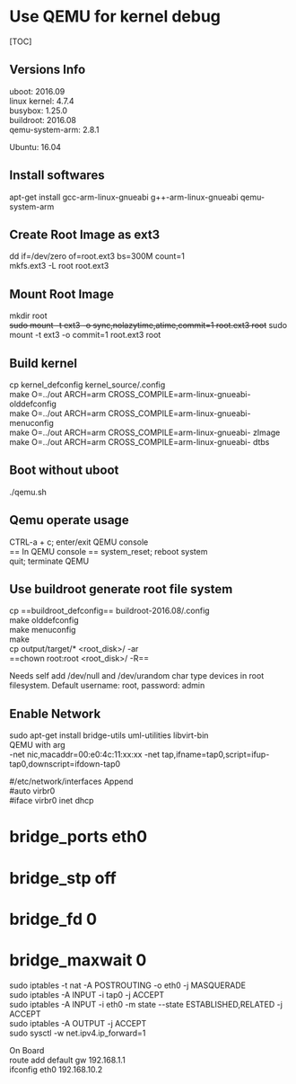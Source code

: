 # Use QEMU for kernel debug

[TOC]

## Versions Info
uboot: 2016.09  
linux kernel: 4.7.4  
busybox: 1.25.0  
buildroot: 2016.08  
qemu-system-arm: 2.8.1  

Ubuntu: 16.04  

## Install softwares
apt-get install gcc-arm-linux-gnueabi g++-arm-linux-gnueabi qemu-system-arm  

## Create Root Image as ext3
dd if=/dev/zero of=root.ext3 bs=300M count=1  
mkfs.ext3 -L root root.ext3  

## Mount Root Image
mkdir root  
~~sudo mount -t ext3 -o sync,nolazytime,atime,commit=1 root.ext3 root~~
sudo mount -t ext3 -o commit=1 root.ext3 root  

## Build kernel
cp kernel_defconfig kernel_source/.config  
make O=../out ARCH=arm CROSS_COMPILE=arm-linux-gnueabi- olddefconfig  
make O=../out ARCH=arm CROSS_COMPILE=arm-linux-gnueabi- menuconfig  
make O=../out ARCH=arm CROSS_COMPILE=arm-linux-gnueabi- zImage  
make O=../out ARCH=arm CROSS_COMPILE=arm-linux-gnueabi- dtbs  

## Boot without uboot
./qemu.sh  

## Qemu operate usage
CTRL-a + c; enter/exit QEMU console  
== In QEMU console ==
system_reset; reboot system  
quit; terminate QEMU  

## Use buildroot generate root file system
cp ==buildroot_defconfig== buildroot-2016.08/.config  
make olddefconfig  
make menuconfig  
make  
cp output/target/* &lt;root_disk&gt;/ -ar  
==chown root:root &lt;root_disk&gt;/ -R==

Needs self add /dev/null and /dev/urandom char type devices in root filesystem.
Default username: root, password: admin  

## Enable Network
sudo apt-get install bridge-utils uml-utilities libvirt-bin  
QEMU with arg  
 -net nic,macaddr=00:e0:4c:11:xx:xx -net tap,ifname=tap0,script=ifup-tap0,downscript=ifdown-tap0  

#/etc/network/interfaces Append  
#auto virbr0  
#iface virbr0 inet dhcp  
#	bridge_ports eth0  
#	bridge_stp off  
#	bridge_fd 0  
#	bridge_maxwait 0  
  
sudo iptables -t nat -A POSTROUTING -o eth0 -j MASQUERADE  
sudo iptables -A INPUT -i tap0 -j ACCEPT  
sudo iptables -A INPUT -i eth0 -m state --state ESTABLISHED,RELATED -j ACCEPT  
sudo iptables -A OUTPUT -j ACCEPT  
sudo sysctl -w net.ipv4.ip_forward=1  
  
On Board  
route add default gw 192.168.1.1  
ifconfig eth0 192.168.10.2  

